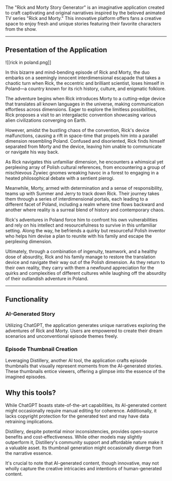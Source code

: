 The "Rick and Morty Story Generator" is an imaginative application created to craft captivating and original narratives inspired by the beloved animated TV series "Rick and Morty." This innovative platform offers fans a creative space to enjoy fresh and unique stories featuring their favorite characters from the show.
- - - 
## Presentation of the Application

![[rick in poland.png]]

In this bizarre and mind-bending episode of Rick and Morty, the duo embarks on a seemingly innocent interdimensional escapade that takes a chaotic turn when Rick, the eccentric and brilliant scientist, loses himself in Poland—a country known for its rich history, culture, and enigmatic folklore.

The adventure begins when Rick introduces Morty to a cutting-edge device that translates all known languages in the universe, making communication effortless across dimensions. Eager to explore the limitless possibilities, Rick proposes a visit to an intergalactic convention showcasing various alien civilizations converging on Earth.

However, amidst the bustling chaos of the convention, Rick's device malfunctions, causing a rift in space-time that propels him into a parallel dimension resembling Poland. Confused and disoriented, Rick finds himself separated from Morty and the device, leaving him unable to communicate or navigate his way back.

As Rick navigates this unfamiliar dimension, he encounters a whimsical yet perplexing array of Polish cultural references, from encountering a group of mischievous Żywiec gnomes wreaking havoc in a forest to engaging in a heated philosophical debate with a sentient pierogi.

Meanwhile, Morty, armed with determination and a sense of responsibility, teams up with Summer and Jerry to track down Rick. Their journey takes them through a series of interdimensional portals, each leading to a different facet of Poland, including a realm where time flows backward and another where reality is a surreal blend of history and contemporary chaos.

Rick's adventures in Poland force him to confront his own vulnerabilities and rely on his intellect and resourcefulness to survive in this unfamiliar setting. Along the way, he befriends a quirky but resourceful Polish inventor who helps him devise a plan to reunite with his family and escape the perplexing dimension.

Ultimately, through a combination of ingenuity, teamwork, and a healthy dose of absurdity, Rick and his family manage to restore the translation device and navigate their way out of the Polish dimension. As they return to their own reality, they carry with them a newfound appreciation for the quirks and complexities of different cultures while laughing off the absurdity of their outlandish adventure in Poland.

- - - 
## Functionality

### AI-Generated Story

Utilizing ChatGPT, the application generates unique narratives exploring the adventures of Rick and Morty. Users are empowered to create their dream scenarios and unconventional episode themes freely.

### Episode Thumbnail Creation

Leveraging Distillery, another AI tool, the application crafts episode thumbnails that visually represent moments from the AI-generated stories. These thumbnails entice viewers, offering a glimpse into the essence of the imagined episodes.
## Why this tools?

While ChatGPT boasts state-of-the-art capabilities, its AI-generated content might occasionally require manual editing for coherence. Additionally, it lacks copyright protection for the generated text and may have data retraining implications.

Distillery, despite potential minor inconsistencies, provides open-source benefits and cost-effectiveness. While other models may slightly outperform it, Distillery's community support and affordable nature make it a valuable asset. Its thumbnail generation might occasionally diverge from the narrative essence.

It's crucial to note that AI-generated content, though innovative, may not wholly capture the creative intricacies and intentions of human-generated content.